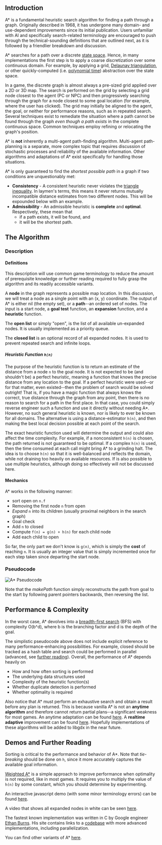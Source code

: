 ## Introduction ##
A* is a fundamental heuristic search algorithm for finding a path through a graph. Originally described in 1968, it has undergone many domain- and use-dependent improvements since its initial publication. Users unfamiliar with AI and specifically search-related terminology are encouraged to push through the technical-sounding definitions that are outlined next, as it is followed by a friendlier breakdown and discussion.

A* searches for a path over a discrete [state space](https://en.wikipedia.org/wiki/State_space). Hence, in many implementations the first step is to apply a coarse discretization over some continuous domain. For example, by applying a grid, [Delaunay triangulation](https://en.wikipedia.org/wiki/Delaunay_triangulation), or other quickly-computed (i.e. [polynomial time](http://mathworld.wolfram.com/PolynomialTime.html)) abstraction over the state space. 

In a game, the discrete graph is almost always a pre-sized grid applied over a 2D or 3D map. The search is performed on the grid by selecting a grid node closest to the agent (PC or NPC) and then progressively searching through the graph for a node closest to some goal location (for example, where the user has clicked). The grid may initially be aligned to the agent, the goal, or neither for performance reasons, such as in repeated search. Several techniques exist to remediate the situation where a path cannot be found through the graph _even though a path exists_ in the complete continuous space. Common techniques employ refining or relocating the graph's position.

A* is **not** inherently a multi-agent path-finding algorithm. Multi-agent path-planning is a separate, more complex topic that requires discussion of stochastic processes and reliability of the available information. Other algorithms and adaptations of A* exist specifically for handling those situations.

A* is only guaranteed to find the _shortest possible path_ in a graph if two conditions are unquestionably met:
- **Consistency** - A consistent heuristic never violates the [triangle inequality](https://en.wikipedia.org/wiki/Triangle_inequality). In laymen's terms, this means it never returns mutually incompatible distance estimates from two different nodes. This will be expounded below with an example.
- **Admissibility** - An admissible heuristic is **complete** and **optimal**. Respectively, these mean that
    - if a path exists, it will be found, and
    - it will be the shortest path.

## The Algorithm ##
### Description ###

#### Definitions ####
This description will use common game terminology to reduce the amount of prerequisite knowledge or further reading required to fully grasp the algorithm and its readily accessible variants.

A **node** in the graph represents a possible map location. In this discussion, we will treat a node as a single point with an (x, y) coordinate. The output of A* is either nil (the empty set), or a **path**--an ordered set of nodes. The input is a start node, a **goal test** function, an **expansion** function, and a **heuristic** function.

The **open list** or simply "open", is the list of all available un-expanded nodes. It is usually implemented as a priority queue.

The **closed list** is an optional record of all expanded nodes. It is used to prevent repeated search and infinite loops.

##### Heuristic Function `h(n)` #####
The purpose of the heuristic function is to return an estimate of the distance from a node `n` to the goal node.  It is not expected to be (and shouldn't be) a perfect heuristic, meaning a function that knows the precise distance from any location to the goal. If a perfect heuristic were used--or for that matter, even existed--then the problem of search would be solved outright! That is, if you have a magic function that always knows the correct, true distance through the graph from any point, then there is no reason to search for a path in the first place. In that case, you could simply reverse engineer such a function and use it directly without needing A*. However, no such general heuristic is known, nor is likely to ever be known for all domains. The alternative is using a distance-estimator `h(n)`, and then making the best local decision possible at each point of the search.

The exact heuristic function used will determine the output and could also affect the time complexity.
For example, if a nonconsistent `h(n)` is chosen, the path returned is not guaranteed to be optimal. If a complex `h(n)` is used, then the time consumed at each call might bring A* to a grinding halt. The idea is to choose `h(n)` so that it is well-balanced and reflects the domain, while not draining too heavily on available resources. If is also possible to use multiple heuristics, although doing so effectively will not be discussed here.

#### Mechanics ####
A* works in the following manner:
- sort open on `n.f`
- Removing the first node `n` from open
- *Expand* `n` into its children (usually proximal neighbors in the search graph)
- Goal check
- Add `n` to closed
- Compute `f(n) = g(n) + h(n)` for each child node
- Add each child to open

So far, the only part we don't know is `g(n)`, which is simply the **cost** of reaching `n`. It is usually an integer value that is simply incremented once for each step taken since departing the start node.

### Pseudocode ###
![A* Pseudocode](http://www.entangledloops.com/img/a-star-pseudocode.png)

Note that the _makePath_ function simply reconstructs the path from goal to the start by following parent pointers backwards, then reversing the list.

## Performance & Complexity ##

In the worst case, A* devolves into a [breadth-first search](https://en.wikipedia.org/wiki/Breadth-first_search) (BFS) with complexity O(b^d), where b is the branching factor and d is the depth of the goal.

The simplistic pseudocode above does not include explicit reference to many performance-enhancing possibilities. For example, closed should be tracked as a hash table and search could be performed in parallel (advanced, see [further reading](#demos-and-further-reading)). Overall, the performance of A* depends heavily on
- How and how often sorting is performed
- The underlying data structures used
- Complexity of the heuristic function(s)
- Whether duplicate detection is performed
- Whether optimality is required

Also notice that A* must perform an exhaustive search and obtain a result before any plan is returned. This is because vanilla A* is not an **anytime algorithm** and therefore cannot return partial plans--a significant weakness for most games. An anytime adaptation can be found [here](http://papers.nips.cc/paper/2382-ara-anytime-a-with-provable-bounds-on-sub-optimality.pdf). A **realtime adaptive** improvement can be found [here](https://www.cs.cmu.edu/~motionplanning/papers/sbp_papers/integrated2/koenig_realtime_adaptive_astar_aamas06.pdf). Hopefully implementations of these algorithms will be added to libgdx in the near future.

## Demos and Further Reading ##

Sorting is critical to the performance and behavior of A*. Note that _tie-breaking_ should be done on `h`, since it more accurately captures the available goal information.

[Weighted A*](https://www.cs.cmu.edu/~motionplanning/lecture/Asearch_v8.pdf) is a simple approach to improve performance when optimality is not required, like in most games. It requires you to multiply the value of `h(n)` by some constant, which you should determine by experimenting.

An interactive javascript demo (with some minor terminology errors) can be found [here](https://qiao.github.io/PathFinding.js/visual).

A video that shows all expanded nodes in white can be seen [here](https://www.youtube.com/watch?v=19h1g22hby8).

The fastest known implementation was written in C by Google engineer [Ethan Burns](https://eatoasts.appspot.com). His site contains links to a [codebase](https://github.com/eaburns/search) with more advanced implementations, including parallelization.

You can find other variants of A* [here](http://theory.stanford.edu/~amitp/GameProgramming/Variations.html).